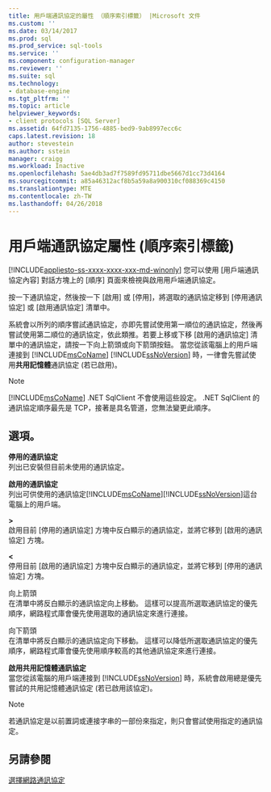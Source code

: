 ```yaml
---
title: 用戶端通訊協定的屬性 （順序索引標籤） |Microsoft 文件
ms.custom: ''
ms.date: 03/14/2017
ms.prod: sql
ms.prod_service: sql-tools
ms.service: ''
ms.component: configuration-manager
ms.reviewer: ''
ms.suite: sql
ms.technology:
- database-engine
ms.tgt_pltfrm: ''
ms.topic: article
helpviewer_keywords:
- client protocols [SQL Server]
ms.assetid: 64fd7135-1756-4885-bed9-9ab8997ecc6c
caps.latest.revision: 18
author: stevestein
ms.author: sstein
manager: craigg
ms.workload: Inactive
ms.openlocfilehash: 5ae4db3ad7f7589fd95711dbe5667d1cc73d4164
ms.sourcegitcommit: a85a46312acf8b5a59a8a900310cf088369c4150
ms.translationtype: MTE
ms.contentlocale: zh-TW
ms.lasthandoff: 04/26/2018
---
```

# <a name="client-protocols-properties-order-tab"></a>用戶端通訊協定屬性 (順序索引標籤)
[!INCLUDE[appliesto-ss-xxxx-xxxx-xxx-md-winonly](../../includes/appliesto-ss-xxxx-xxxx-xxx-md-winonly.md)]
  您可以使用 [用戶端通訊協定內容] 對話方塊上的 [順序] 頁面來檢視與啟用用戶端通訊協定。  
  
 按一下通訊協定，然後按一下 [啟用] 或 [停用]，將選取的通訊協定移到 [停用通訊協定] 或 [啟用通訊協定] 清單中。  
  
 系統會以所列的順序嘗試通訊協定，亦即先嘗試使用第一順位的通訊協定，然後再嘗試使用第二順位的通訊協定，依此類推。若要上移或下移 [啟用的通訊協定] 清單中的通訊協定，請按一下向上箭頭或向下箭頭按鈕。 當您從該電腦上的用戶端連接到 [!INCLUDE[msCoName](../../includes/msconame-md.md)] [!INCLUDE[ssNoVersion](../../includes/ssnoversion-md.md)] 時，一律會先嘗試使用**共用記憶體**通訊協定 (若已啟用)。  
  
> [!NOTE]  
>  [!INCLUDE[msCoName](../../includes/msconame-md.md)] .NET SqlClient 不會使用這些設定。 .NET SqlClient 的通訊協定順序最先是 TCP，接著是具名管道，您無法變更此順序。  
  
## <a name="options"></a>選項。  
 **停用的通訊協定**  
 列出已安裝但目前未使用的通訊協定。  
  
 **啟用的通訊協定**  
 列出可供使用的通訊協定[!INCLUDE[msCoName](../../includes/msconame-md.md)][!INCLUDE[ssNoVersion](../../includes/ssnoversion-md.md)]這台電腦上的用戶端。  
  
 **>**  
 啟用目前 [停用的通訊協定] 方塊中反白顯示的通訊協定，並將它移到 [啟用的通訊協定] 方塊。  
  
 **\<**  
 停用目前 [啟用的通訊協定] 方塊中反白顯示的通訊協定，並將它移到 [停用的通訊協定] 方塊。  
  
 向上箭頭  
 在清單中將反白顯示的通訊協定向上移動。 這樣可以提高所選取通訊協定的優先順序，網路程式庫會優先使用選取的通訊協定來進行連接。  
  
 向下箭頭  
 在清單中將反白顯示的通訊協定向下移動。 這樣可以降低所選取通訊協定的優先順序，網路程式庫會優先使用順序較高的其他通訊協定來進行連接。  
  
 **啟用共用記憶體通訊協定**  
 當您從該電腦的用戶端連接到 [!INCLUDE[ssNoVersion](../../includes/ssnoversion-md.md)] 時，系統會啟用總是優先嘗試的共用記憶體通訊協定 (若已啟用該協定)。  
  
> [!NOTE]  
>  若通訊協定是以前置詞或連接字串的一部份來指定，則只會嘗試使用指定的通訊協定。  
  
## <a name="see-also"></a>另請參閱  
 [選擇網路通訊協定](http://msdn.microsoft.com/library/6565fb7d-b076-4447-be90-e10d0dec359a)  
  
  
